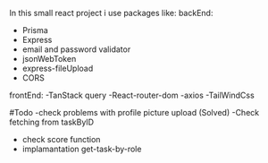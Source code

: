 In this small react project i use packages like:
backEnd: 
- Prisma
- Express
- email and password validator
- jsonWebToken
- express-fileUpload 
- CORS

frontEnd:
-TanStack query
-React-router-dom
-axios
-TailWindCss

#Todo
-check problems with profile picture upload (Solved)
-Check fetching from taskByID
- check score function
- implamantation get-task-by-role
